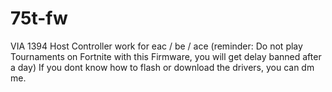 # 75t-fw
VIA 1394 Host Controller
work for eac / be / ace (reminder: Do not play Tournaments on Fortnite with this Firmware, you will get delay banned after a day)
If you dont know how to flash or download the drivers, you can dm me.

